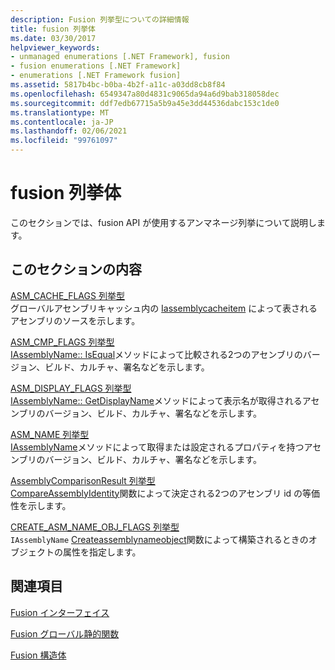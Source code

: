 ```yaml
---
description: Fusion 列挙型についての詳細情報
title: fusion 列挙体
ms.date: 03/30/2017
helpviewer_keywords:
- unmanaged enumerations [.NET Framework], fusion
- fusion enumerations [.NET Framework]
- enumerations [.NET Framework fusion]
ms.assetid: 5817b4bc-b0ba-4b2f-a11c-a03dd8cb8f84
ms.openlocfilehash: 6549347a80d4831c9065da94a6d9bab318058dec
ms.sourcegitcommit: ddf7edb67715a5b9a45e3dd44536dabc153c1de0
ms.translationtype: MT
ms.contentlocale: ja-JP
ms.lasthandoff: 02/06/2021
ms.locfileid: "99761097"
---
```

# <a name="fusion-enumerations"></a>fusion 列挙体

このセクションでは、fusion API が使用するアンマネージ列挙について説明します。  
  
## <a name="in-this-section"></a>このセクションの内容  

 [ASM_CACHE_FLAGS 列挙型](asm-cache-flags-enumeration.md)  
 グローバルアセンブリキャッシュ内の [Iassemblycacheitem](iassemblycacheitem-interface.md) によって表されるアセンブリのソースを示します。  
  
 [ASM_CMP_FLAGS 列挙型](asm-cmp-flags-enumeration.md)  
 [IAssemblyName:: IsEqual](iassemblyname-isequal-method.md)メソッドによって比較される2つのアセンブリのバージョン、ビルド、カルチャ、署名などを示します。  
  
 [ASM_DISPLAY_FLAGS 列挙型](asm-display-flags-enumeration.md)  
 [IAssemblyName:: GetDisplayName](iassemblyname-getdisplayname-method.md)メソッドによって表示名が取得されるアセンブリのバージョン、ビルド、カルチャ、署名などを示します。  
  
 [ASM_NAME 列挙型](asm-name-enumeration.md)  
 [IAssemblyName](iassemblyname-interface.md)メソッドによって取得または設定されるプロパティを持つアセンブリのバージョン、ビルド、カルチャ、署名などを示します。  
  
 [AssemblyComparisonResult 列挙型](assemblycomparisonresult-enumeration.md)  
 [CompareAssemblyIdentity](compareassemblyidentity-function.md)関数によって決定される2つのアセンブリ id の等価性を示します。  
  
 [CREATE_ASM_NAME_OBJ_FLAGS 列挙型](create-asm-name-obj-flags-enumeration.md)  
 `IAssemblyName` [Createassemblynameobject](createassemblynameobject-function.md)関数によって構築されるときのオブジェクトの属性を指定します。  
  
## <a name="related-sections"></a>関連項目  

 [Fusion インターフェイス](fusion-interfaces.md)  
  
 [Fusion グローバル静的関数](fusion-global-static-functions.md)  
  
 [Fusion 構造体](fusion-structures.md)
